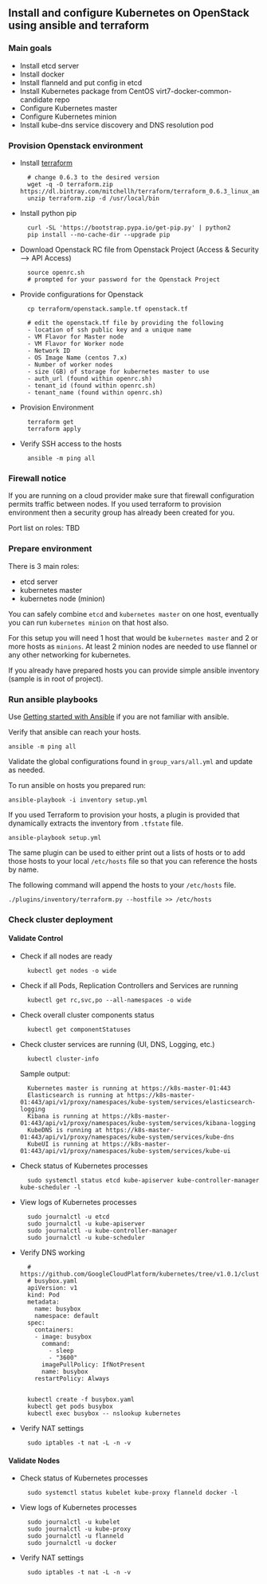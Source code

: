 ## Install and configure Kubernetes on OpenStack using ansible and terraform

### Main goals

 - Install etcd server
 - Install docker
 - Install flanneld and put config in etcd
 - Install Kubernetes package from CentOS virt7-docker-common-candidate repo
 - Configure Kubernetes master
 - Configure Kubernetes minion
 - Install kube-dns service discovery and DNS resolution pod

### Provision Openstack environment

- Install [terraform](http://www.terraform.io/downloads.html)

        # change 0.6.3 to the desired version
        wget -q -O terraform.zip https://dl.bintray.com/mitchellh/terraform/terraform_0.6.3_linux_amd64.zip
        unzip terraform.zip -d /usr/local/bin

- Install python pip

        curl -SL 'https://bootstrap.pypa.io/get-pip.py' | python2
        pip install --no-cache-dir --upgrade pip

- Download Openstack RC file from Openstack Project (Access & Security --> API Access)

        source openrc.sh
        # prompted for your password for the Openstack Project

- Provide configurations for Openstack

        cp terraform/openstack.sample.tf openstack.tf

        # edit the openstack.tf file by providing the following
        - location of ssh public key and a unique name
        - VM Flavor for Master node
        - VM Flavor for Worker node
        - Network ID
        - OS Image Name (centos 7.x)
        - Number of worker nodes
        - size (GB) of storage for kubernetes master to use
        - auth_url (found within openrc.sh)
        - tenant_id (found within openrc.sh)
        - tenant_name (found within openrc.sh)

- Provision Environment

        terraform get
        terraform apply

- Verify SSH access to the hosts

        ansible -m ping all


### Firewall notice

If you are running on a cloud provider make sure that firewall configuration permits traffic between nodes. If you used terraform to provision environment then a security group has already been created for you.

Port list on roles:
TBD


### Prepare environment

There is 3 main roles:
 - etcd server
 - kubernetes master
 - kubernetes node (minion)

You can safely combine `etcd` and `kubernetes master` on one host, eventually you can run `kubernetes minion` on that host also.

For this setup you will need 1 host that would be `kubernetes master` and 2 or more hosts as `minions`.
At least 2 minion nodes are needed to use flannel or any other networking for kubernetes.

If you already have prepared hosts you can provide simple ansible inventory (sample is in root of project).


### Run ansible playbooks

Use [Getting started with Ansible](http://docs.ansible.com/ansible/intro_getting_started.html) if you are not familiar with ansible.

Verify that ansible can reach your hosts.

```
ansible -m ping all
```

Validate the global configurations found in `group_vars/all.yml` and update as needed.

To run ansible on hosts you prepared run:

```
ansible-playbook -i inventory setup.yml
```

If you used Terraform to provision your hosts, a plugin is provided that dynamically extracts the inventory from `.tfstate` file.

```
ansible-playbook setup.yml
```

The same plugin can be used to either print out a lists of hosts or to add those hosts to your local `/etc/hosts` file so that you can reference the hosts by name.

The following command will append the hosts to your `/etc/hosts` file.

```
./plugins/inventory/terraform.py --hostfile >> /etc/hosts
```


### Check cluster deployment

#### Validate Control

- Check if all nodes are ready

        kubectl get nodes -o wide

- Check if all Pods, Replication Controllers and Services are running

        kubectl get rc,svc,po --all-namespaces -o wide

- Check overall cluster components status

        kubectl get componentStatuses

- Check cluster services are running (UI, DNS, Logging, etc.)

        kubectl cluster-info

    Sample output:

        Kubernetes master is running at https://k8s-master-01:443
        Elasticsearch is running at https://k8s-master-01:443/api/v1/proxy/namespaces/kube-system/services/elasticsearch-logging
        Kibana is running at https://k8s-master-01:443/api/v1/proxy/namespaces/kube-system/services/kibana-logging
        KubeDNS is running at https://k8s-master-01:443/api/v1/proxy/namespaces/kube-system/services/kube-dns
        KubeUI is running at https://k8s-master-01:443/api/v1/proxy/namespaces/kube-system/services/kube-ui

- Check status of Kubernetes processes

        sudo systemctl status etcd kube-apiserver kube-controller-manager kube-scheduler -l

- View logs of Kubernetes processes

        sudo journalctl -u etcd
        sudo journalctl -u kube-apiserver
        sudo journalctl -u kube-controller-manager
        sudo journalctl -u kube-scheduler

- Verify DNS working

        # https://github.com/GoogleCloudPlatform/kubernetes/tree/v1.0.1/cluster/addons/dns
        # busybox.yaml
        apiVersion: v1
        kind: Pod
        metadata:
          name: busybox
          namespace: default
        spec:
          containers:
          - image: busybox
            command:
              - sleep
              - "3600"
            imagePullPolicy: IfNotPresent
            name: busybox
          restartPolicy: Always


        kubectl create -f busybox.yaml
        kubectl get pods busybox
        kubectl exec busybox -- nslookup kubernetes

- Verify NAT settings

        sudo iptables -t nat -L -n -v


#### Validate Nodes

- Check status of Kubernetes processes

        sudo systemctl status kubelet kube-proxy flanneld docker -l

- View logs of Kubernetes processes

        sudo journalctl -u kubelet
        sudo journalctl -u kube-proxy
        sudo journalctl -u flanneld
        sudo journalctl -u docker

- Verify NAT settings

        sudo iptables -t nat -L -n -v


